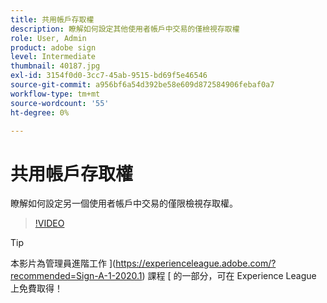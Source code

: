 ```yaml
---
title: 共用帳戶存取權
description: 瞭解如何設定其他使用者帳戶中交易的僅檢視存取權
role: User, Admin
product: adobe sign
level: Intermediate
thumbnail: 40187.jpg
exl-id: 3154f0d0-3cc7-45ab-9515-bd69f5e46546
source-git-commit: a956bf6a54d392be58e609d872584906febaf0a7
workflow-type: tm+mt
source-wordcount: '55'
ht-degree: 0%

---
```


# 共用帳戶存取權

瞭解如何設定另一個使用者帳戶中交易的僅限檢視存取權。

>[!VIDEO](https://video.tv.adobe.com/v/40187?hidetitle=true)

>[!TIP]
>
>本影片為管理員進階工作 ](https://experienceleague.adobe.com/?recommended=Sign-A-1-2020.1) 課程 [ 的一部分，可在 Experience League 上免費取得！

